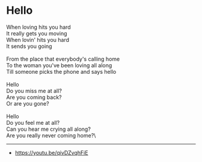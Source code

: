 # Hello

When loving hits you hard\
It really gets you moving\
When lovin' hits you hard\
It sends you going\
\
From the place that everybody's calling home\
To the woman you've been loving all along\
Till someone picks the phone and says hello\
\
Hello\
Do you miss me at all?\
Are you coming back?\
Or are you gone?\
\
Hello\
Do you feel me at all?\
Can you hear me crying all along?\
Are you really never coming home?\

---
- https://youtu.be/qivDZvqhFiE






